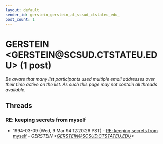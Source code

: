 ```yaml
---
layout: default
sender_id: gerstein_gerstein_at_scsud_ctstateu_edu_
post_count: 1
---
```


# GERSTEIN <GERSTEIN<span>@</span>SCSUD.CTSTATEU.EDU> (1 post)

_Be aware that many list participants used multiple email addresses over their time active on the list. As such this page may not contain all threads available._

## Threads

### RE: keeping secrets from myself
+ 1994-03-09 (Wed, 9 Mar 94 12:20:26 PST) - [RE: keeping secrets from myself](/archive/1994/03/a1261abc5057ad53c6a97ff70ef55ea539418bb6cc413604ce32462355b6e75b) - _GERSTEIN \<GERSTEIN@SCSUD.CTSTATEU.EDU\>_

